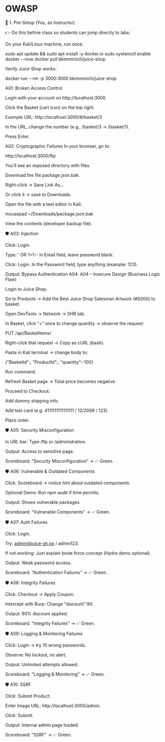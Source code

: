 # OWASP

🔹 1. Pre-Setup (You, as Instructor)

👉 Do this before class so students can jump directly to labs:

On your Kali/Linux machine, run once:

sudo apt update && sudo apt install -y docker.io
sudo systemctl enable docker --now
docker pull bkimminich/juice-shop

Verify Juice Shop works:

docker run --rm -p 3000:3000 bkimminich/juice-shop

A01: Broken Access Control

Login with your account on http://localhost:3000.

Click the Basket (cart icon) on the top right.

Example URL: http://localhost:3000/#/basket/3

In the URL, change the number (e.g., /basket/3 → /basket/1).

Press Enter.


A02: Cryptographic Failures
In your browser, go to:

http://localhost:3000/ftp


You’ll see an exposed directory with files.

Download the file package.json.bak.

Right-click → Save Link As…

Or click it → save to Downloads.

Open the file with a text editor in Kali:

 mousepad ~/Downloads/package.json.bak

View the contents (developer backup file).


🛡️ A03: Injection

Click: Login.

Type: ' OR 1=1-- in Email field, leave password blank.

Click: Login.
In the Password field, type anything (example: 123).

Output: Bypass Authentication
A04: A04 – Insecure Design (Business Logic Flaw)

Login to Juice Shop.

Go to Products → Add the Best Juice Shop Salesman Artwork (₳5000) to basket.

Open DevTools → Network → XHR tab.

In Basket, click “+” once to change quantity → observe the request:

PUT /api/BasketItems/<id>


Right-click that request → Copy as cURL (bash).

Paste in Kali terminal → change body to:

{"BasketId":<id>, "ProductId":<id>, "quantity":-100}


Run command.

Refresh Basket page → Total price becomes negative.

Proceed to Checkout:

Add dummy shipping info.

Add test card (e.g. 4111111111111111 / 12/2099 / 123).

Place order.

🛡️ A05: Security Misconfiguration

In URL bar: Type /ftp or /administration.

Output: Access to sensitive page.

Scoreboard: “Security Misconfiguration” → ✅ Green.

🛡️ A06: Vulnerable & Outdated Components

Click: Scoreboard → notice hint about outdated components.

Optional Demo: Run npm audit if time permits.

Output: Shows vulnerable packages.

Scoreboard: “Vulnerable Components” → ✅ Green.

🛡️ A07: Auth Failures

Click: Login.

Try: admin@juice-sh.op / admin123.

If not working: Just explain brute force concept (Hydra demo optional).

Output: Weak password access.

Scoreboard: “Authentication Failures” → ✅ Green.

🛡️ A08: Integrity Failures

Click: Checkout → Apply Coupon.

Intercept with Burp: Change "discount":90.

Output: 90% discount applied.

Scoreboard: “Integrity Failures” → ✅ Green.

🛡️ A09: Logging & Monitoring Failures

Click: Login → try 10 wrong passwords.

Observe: No lockout, no alert.

Output: Unlimited attempts allowed.

Scoreboard: “Logging & Monitoring” → ✅ Green.

🛡️ A10: SSRF

Click: Submit Product.

Enter Image URL: http://localhost:3000/admin.

Click: Submit.

Output: Internal admin page loaded.

Scoreboard: “SSRF” → ✅ Green.
